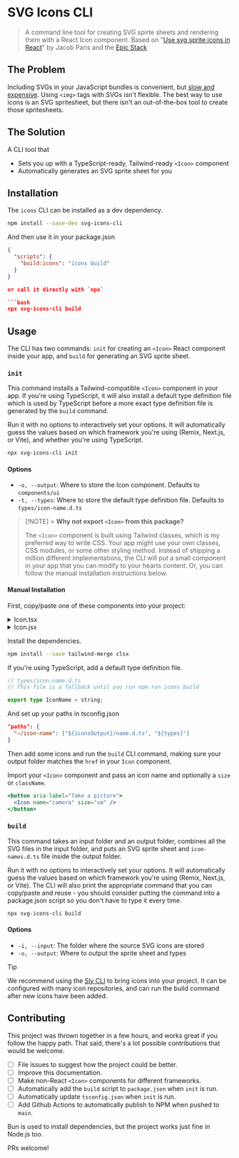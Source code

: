 # SVG Icons CLI

> A command line tool for creating SVG spirte sheets and rendering them with a React Icon component. Based on "[Use svg sprite icons in React](https://www.jacobparis.com/content/svg-icons)" by Jacob Paris and the [Epic Stack](https://github.com/epicweb-dev/epic-stack)

## The Problem

Including SVGs in your JavaScript bundles is convenient, but [slow and expensive](https://x.com/_developit/status/1382838799420514317?s=20). Using `<img>` tags with SVGs isn't flexible. The best way to use icons is an SVG spritesheet, but there isn't an out-of-the-box tool to create those spritesheets.

## The Solution

A CLI tool that

- Sets you up with a TypeScript-ready, Tailwind-ready `<Icon>` component
- Automatically generates an SVG sprite sheet for you

## Installation

The `icons` CLI can be installed as a dev dependency.

```bash
npm install --save-dev svg-icons-cli
```

And then use it in your package.json

````json
{
  "scripts": {
    "build:icons": "icons build"
  }
}

or call it directly with `npx`

```bash
npx svg-icons-cli build
````

## Usage

The CLI has two commands: `init` for creating an `<Icon>` React component inside your app, and `build` for generating an SVG sprite sheet.

### `init`

This command installs a Tailwind-compatible `<Icon>` component in your app. If you're using TypeScript, it will also install a default type definition file which is used by TypeScript before a more exact type definition file is generated by the `build` command.

Run it with no options to interactively set your options. It will automatically guess the values based on which framework you're using (Remix, Next.js, or Vite), and whether you're using TypeScript.

```bash
npx svg-icons-cli init
```

#### Options

- `-o, --output`: Where to store the Icon component. Defaults to `components/ui`
- `-t, --types`: Where to store the default type definition file. Defaults to `types/icon-name.d.ts`

> [!NOTE] > **Why not export `<Icon>` from this package?**
>
> The `<Icon>` component is built using Tailwind classes, which is my preferred way to write CSS. Your app might use your own classes, CSS modules, or some other styling method. Instead of shipping a million different implementations, the CLI will put a small component in your app that you can modify to your hearts content. Or, you can follow the manual installation instructions below.

#### Manual Installation

First, copy/paste one of these components into your project:

<details><summary>Icon.tsx</summary>

```tsx
import { type SVGProps } from "react";
// Configure this path in your tsconfig.json
import { type IconName } from "~/icon-name";
import { type ClassValue, clsx } from "clsx";
import { twMerge } from "tailwind-merge";
import href from "./icons/sprite.svg";

export { href };

export { IconName };

const sizeClassName = {
  font: "w-[1em] h-[1em]",
  xs: "w-3 h-3",
  sm: "w-4 h-4",
  md: "w-5 h-5",
  lg: "w-6 h-6",
  xl: "w-7 h-7",
} as const;

type Size = keyof typeof sizeClassName;

const childrenSizeClassName = {
  font: "gap-1.5",
  xs: "gap-1.5",
  sm: "gap-1.5",
  md: "gap-2",
  lg: "gap-2",
  xl: "gap-3",
} satisfies Record<Size, string>;

/**
 * Renders an SVG icon. The icon defaults to the size of the font. To make it
 * align vertically with neighboring text, you can pass the text as a child of
 * the icon and it will be automatically aligned.
 * Alternatively, if you're not ok with the icon being to the left of the text,
 * you need to wrap the icon and text in a common parent and set the parent to
 * display "flex" (or "inline-flex") with "items-center" and a reasonable gap.
 */
export function Icon({
  name,
  size = "font",
  className,
  children,
  ...props
}: SVGProps<SVGSVGElement> & {
  name: IconName;
  size?: Size;
}) {
  if (children) {
    return (
      <span
        className={`inline-flex items-center ${childrenSizeClassName[size]}`}
      >
        <Icon name={name} size={size} className={className} {...props} />
        {children}
      </span>
    );
  }
  return (
    <svg
      {...props}
      className={twMerge(
        clsx(sizeClassName[size], "inline self-center", className)
      )}
    >
      <use href={`${href}#${name}`} />
    </svg>
  );
}
```

</details>

<details><summary>Icon.jsx</summary>

```jsx
import { clsx } from "clsx";
import { twMerge } from "tailwind-merge";
import href from "./icons/sprite.svg";

export { href };
export { IconName };

const sizeClassName = {
  font: "w-[1em] h-[1em]",
  xs: "w-3 h-3",
  sm: "w-4 h-4",
  md: "w-5 h-5",
  lg: "w-6 h-6",
  xl: "w-7 h-7",
};
const childrenSizeClassName = {
  font: "gap-1.5",
  xs: "gap-1.5",
  sm: "gap-1.5",
  md: "gap-2",
  lg: "gap-2",
  xl: "gap-3",
};
/**
 * Renders an SVG icon. The icon defaults to the size of the font. To make it
 * align vertically with neighboring text, you can pass the text as a child of
 * the icon and it will be automatically aligned.
 * Alternatively, if you're not ok with the icon being to the left of the text,
 * you need to wrap the icon and text in a common parent and set the parent to
 * display "flex" (or "inline-flex") with "items-center" and a reasonable gap.
 */
export function Icon({ name, size = "font", className, children, ...props }) {
  if (children) {
    return (
      <span
        className={\`inline-flex items-center \${childrenSizeClassName[size]}\`}
      >
        <Icon name={name} size={size} className={className} {...props} />
        {children}
      </span>
    );
  }
  return (
    <svg
      {...props}
      className={twMerge(clsx(sizeClassName[size], "inline self-center", className))}
    >
      <use href={\`\${href}#\${name}\`} />
    </svg>
  );
}
```

</details>

Install the dependencies.

```bash
npm install --save tailwind-merge clsx
```

If you're using TypeScript, add a default type definition file.

```ts
// types/icon-name.d.ts
// This file is a fallback until you run npm run icons build

export type IconName = string;
```

And set up your paths in tsconfig.json

```json
"paths": {
  "~/icon-name": ["${iconsOutput}/name.d.ts", "${types}"]
}
```

Then add some icons and run the `build` CLI command, making sure your output folder matches the `href` in your `Icon` component.

Import your `<Icon>` component and pass an icon name and optionally a `size` or `className`.

```jsx
<button aria-label="Take a picture">
  <Icon name="camera" size="sm" />
</button>
```

### `build`

This command takes an input folder and an output folder, combines all the SVG files in the input folder, and puts an SVG sprite sheet and `icon-names.d.ts` file inside the output folder.

Run it with no options to interactively set your options. It will automatically guess the values based on which framework you're using (Remix, Next.js, or Vite). The CLI will also print the appropriate command that you can copy/paste and reuse - you should consider putting the command into a package.json script so you don't have to type it every time.

```bash
npx svg-icons-cli build
```

#### Options

- `-i, --input`: The folder where the source SVG icons are stored
- `-o, --output`: Where to output the sprite sheet and types

> [!TIP]
> We recommend using the [Sly CLI](https://sly-cli.fly.dev) to bring icons into your project. It can be configured with many icon repositories, and can run the build command after new icons have been added.

## Contributing

This project was thrown together in a few hours, and works great if you follow the happy path. That said, there's a lot possible contributions that would be welcome.

- [ ] File issues to suggest how the project could be better.
- [ ] Improve this documentation.
- [ ] Make non-React `<Icon>` components for different frameworks.
- [ ] Automatically add the `build` script to `package.json` when `init` is run.
- [ ] Automatically update `tsconfig.json` when `init` is run.
- [ ] Add Github Actions to automatically publish to NPM when pushed to `main`.

Bun is used to install dependencies, but the project works just fine in Node.js too.

PRs welcome!
